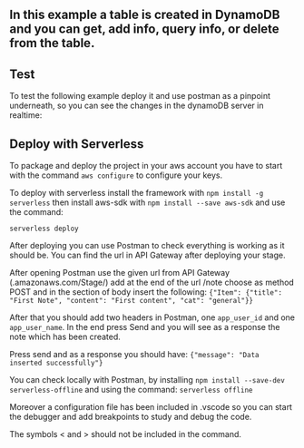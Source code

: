 ## In this example a table is created in DynamoDB and you can get, add info, query info, or delete from  the table.

## Test

To test the following example deploy it and use postman as a pinpoint underneath, so you can see the changes in the dynamoDB server in realtime:

## Deploy with Serverless

To package and deploy the project in your aws account you have to start with the command ```aws configure``` to configure your keys.

To deploy with serverless install the framework with ```npm install -g serverless``` then install aws-sdk with ```npm install --save aws-sdk``` and use the command:

```serverless deploy```

After deploying you can use Postman to check everything is working as it should be. You can find the url in API Gateway after deploying your stage.

After opening Postman use the given url from API Gateway (<given>.amazonaws.com/Stage/) add at the end of the url /note choose as method POST and in the section of body insert the following:
```{"Item": {"title": "First Note", "content": "First content", "cat": "general"}}```

After that you should add two headers in Postman, one ```app_user_id``` and one ```app_user_name```. In the end press Send and you will see as a response the note which has been created.

Press send and as a response you should have:
```{"message": "Data inserted successfully"}```

You can check locally with Postman, by installing ```npm install --save-dev serverless-offline``` and using the command:
```serverless offline```

Moreover a configuration file has been included in .vscode so you can start the debugger and add breakpoints to study and debug the code.

The symbols < and > should not be included in the command.
